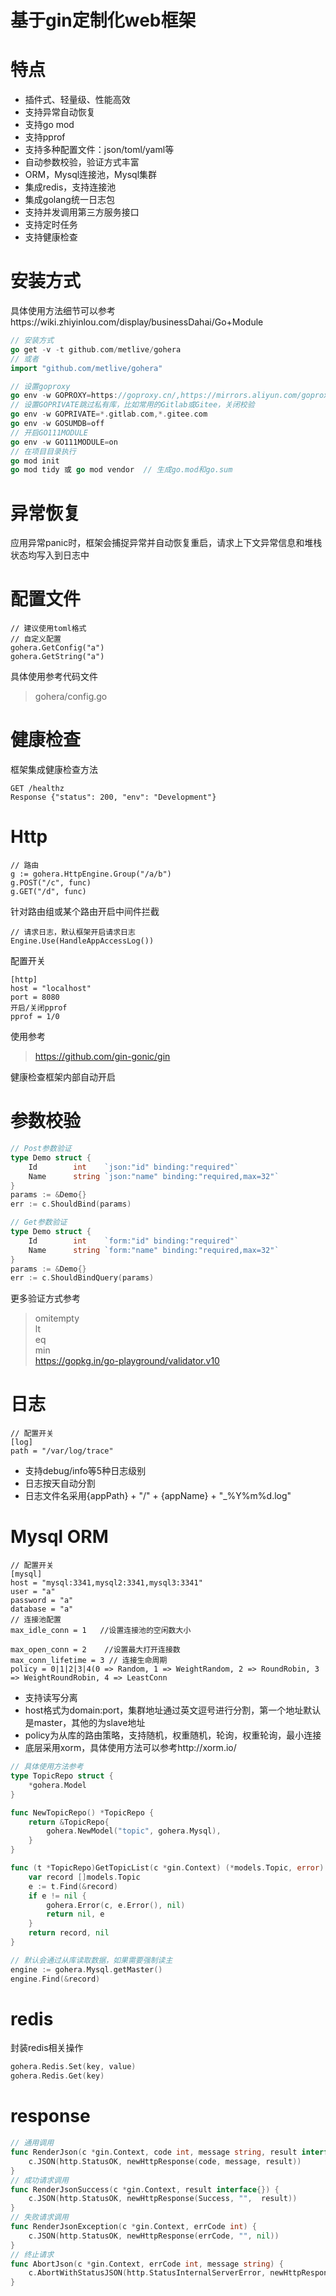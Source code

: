 # 基于gin定制化web框架

# 特点
* 插件式、轻量级、性能高效
* 支持异常自动恢复
* 支持go mod
* 支持pprof
* 支持多种配置文件：json/toml/yaml等
* 自动参数校验，验证方式丰富
* ORM，Mysql连接池，Mysql集群
* 集成redis，支持连接池
* 集成golang统一日志包
* 支持并发调用第三方服务接口
* 支持定时任务
* 支持健康检查

# 安装方式
具体使用方法细节可以参考https://wiki.zhiyinlou.com/display/businessDahai/Go+Module
```go
// 安装方式
go get -v -t github.com/metlive/gohera
// 或者 
import "github.com/metlive/gohera"

// 设置goproxy
go env -w GOPROXY=https://goproxy.cn/,https://mirrors.aliyun.com/goproxy/,direct
// 设置GOPRIVATE跳过私有库，比如常用的Gitlab或Gitee，关闭校验
go env -w GOPRIVATE=*.gitlab.com,*.gitee.com
go env -w GOSUMDB=off
// 开启GO111MODULE
go env -w GO111MODULE=on
// 在项目目录执行
go mod init
go mod tidy 或 go mod vendor  // 生成go.mod和go.sum
```
# 异常恢复
应用异常panic时，框架会捕捉异常并自动恢复重启，请求上下文异常信息和堆栈状态均写入到日志中

# 配置文件
```cassandraql
// 建议使用toml格式  
// 自定义配置 
gohera.GetConfig("a")  
gohera.GetString("a")
```
具体使用参考代码文件  
> gohera/config.go

# 健康检查
框架集成健康检查方法
```cassandraql
GET /healthz
Response {"status": 200, "env": "Development"}
```
# Http
```cassandraql
// 路由   
g := gohera.HttpEngine.Group("/a/b")  
g.POST("/c", func)  
g.GET("/d", func)  
```
针对路由组或某个路由开启中间件拦截
```cassandraql
// 请求日志，默认框架开启请求日志
Engine.Use(HandleAppAccessLog())
```  
 
配置开关
```cassandraql
[http]  
host = "localhost"  
port = 8080  
开启/关闭pprof  
pprof = 1/0  
```

使用参考  
> https://github.com/gin-gonic/gin

健康检查框架内部自动开启  

# 参数校验
```go
// Post参数验证  
type Demo struct {  
    Id        int    `json:"id" binding:"required"`  
    Name      string `json:"name" binding:"required,max=32"`  
}  
params := &Demo{}  
err := c.ShouldBind(params)   

// Get参数验证
type Demo struct {  
    Id        int    `form:"id" binding:"required"`  
    Name      string `form:"name" binding:"required,max=32"`  
}  
params := &Demo{}  
err := c.ShouldBindQuery(params)  
```

更多验证方式参考  
> omitempty  
> lt  
> eq  
> min  
> https://gopkg.in/go-playground/validator.v10

# 日志
```cassandraql
// 配置开关
[log]  
path = "/var/log/trace" 
``` 

* 支持debug/info等5种日志级别  
* 日志按天自动分割  
* 日志文件名采用{appPath} + "/" + {appName} + "_%Y%m%d.log"   

# Mysql ORM
```cassandraql
// 配置开关
[mysql]  
host = "mysql:3341,mysql2:3341,mysql3:3341"  
user = "a"   
password = "a"  
database = "a"  
// 连接池配置  
max_idle_conn = 1   //设置连接池的空闲数大小

max_open_conn = 2    //设置最大打开连接数
max_conn_lifetime = 3 // 连接生命周期
policy = 0|1|2|3|4(0 => Random, 1 => WeightRandom, 2 => RoundRobin, 3 => WeightRoundRobin, 4 => LeastConn
```
* 支持读写分离
* host格式为domain:port，集群地址通过英文逗号进行分割，第一个地址默认是master，其他的为slave地址
* policy为从库的路由策略，支持随机，权重随机，轮询，权重轮询，最小连接
* 底层采用xorm，具体使用方法可以参考http://xorm.io/

```go
// 具体使用方法参考
type TopicRepo struct {
	*gohera.Model
}

func NewTopicRepo() *TopicRepo {
	return &TopicRepo{
		gohera.NewModel("topic", gohera.Mysql),
	}
}

func (t *TopicRepo)GetTopicList(c *gin.Context) (*models.Topic, error) {
	var record []models.Topic
	e := t.Find(&record)
	if e != nil {
		gohera.Error(c, e.Error(), nil)
        return nil, e
	}
    return record, nil 
}

// 默认会通过从库读取数据，如果需要强制读主
engine := gohera.Mysql.getMaster()
engine.Find(&record)
```
# redis
封装redis相关操作
```go
gohera.Redis.Set(key, value)
gohera.Redis.Get(key)
```

# response
```go
// 通用调用
func RenderJson(c *gin.Context, code int, message string, result interface{}) {
	c.JSON(http.StatusOK, newHttpResponse(code, message, result))
}
// 成功请求调用
func RenderJsonSuccess(c *gin.Context, result interface{}) {
	c.JSON(http.StatusOK, newHttpResponse(Success, "",  result))
}
// 失败请求调用
func RenderJsonException(c *gin.Context, errCode int) {
	c.JSON(http.StatusOK, newHttpResponse(errCode, "", nil))
}
// 终止请求
func AbortJson(c *gin.Context, errCode int, message string) {
	c.AbortWithStatusJSON(http.StatusInternalServerError, newHttpResponse(errCode, message, nil))
}
```